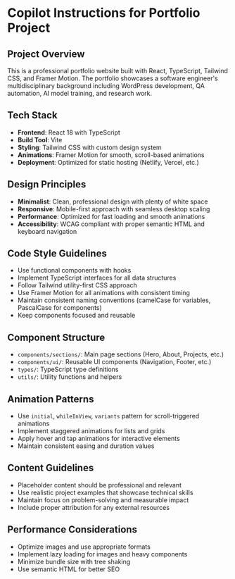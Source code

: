 # Copilot Instructions for Portfolio Project

<!-- Use this file to provide workspace-specific custom instructions to Copilot. For more details, visit https://code.visualstudio.com/docs/copilot/copilot-customization#_use-a-githubcopilotinstructionsmd-file -->

## Project Overview

This is a professional portfolio website built with React, TypeScript, Tailwind CSS, and Framer Motion. The portfolio showcases a software engineer's multidisciplinary background including WordPress development, QA automation, AI model training, and research work.

## Tech Stack

- **Frontend**: React 18 with TypeScript
- **Build Tool**: Vite
- **Styling**: Tailwind CSS with custom design system
- **Animations**: Framer Motion for smooth, scroll-based animations
- **Deployment**: Optimized for static hosting (Netlify, Vercel, etc.)

## Design Principles

- **Minimalist**: Clean, professional design with plenty of white space
- **Responsive**: Mobile-first approach with seamless desktop scaling
- **Performance**: Optimized for fast loading and smooth animations
- **Accessibility**: WCAG compliant with proper semantic HTML and keyboard navigation

## Code Style Guidelines

- Use functional components with hooks
- Implement TypeScript interfaces for all data structures
- Follow Tailwind utility-first CSS approach
- Use Framer Motion for all animations with consistent timing
- Maintain consistent naming conventions (camelCase for variables, PascalCase for components)
- Keep components focused and reusable

## Component Structure

- `components/sections/`: Main page sections (Hero, About, Projects, etc.)
- `components/ui/`: Reusable UI components (Navigation, Footer, etc.)
- `types/`: TypeScript type definitions
- `utils/`: Utility functions and helpers

## Animation Patterns

- Use `initial`, `whileInView`, `variants` pattern for scroll-triggered animations
- Implement staggered animations for lists and grids
- Apply hover and tap animations for interactive elements
- Maintain consistent easing and duration values

## Content Guidelines

- Placeholder content should be professional and relevant
- Use realistic project examples that showcase technical skills
- Maintain focus on problem-solving and measurable impact
- Include proper attribution for any external resources

## Performance Considerations

- Optimize images and use appropriate formats
- Implement lazy loading for images and heavy components
- Minimize bundle size with tree shaking
- Use semantic HTML for better SEO
